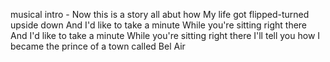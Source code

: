 musical intro -
Now this is a story all abut how
My life got flipped-turned upside down
And I'd like to take a minute
While you're sitting right there
And I'd like to take a minute
While you're sitting right there
I'll tell you how I became the prince of a town called Bel Air
